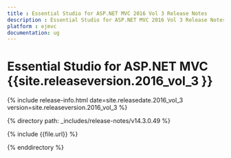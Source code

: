 ```yaml
---
title : Essential Studio for ASP.NET MVC 2016 Vol 3 Release Notes
description : Essential Studio for ASP.NET MVC 2016 Vol 3 Release Notes
platform : ejmvc
documentation: ug
---
```


# Essential Studio for ASP.NET MVC {{site.releaseversion.2016_vol_3 }}

{% include release-info.html date=site.releasedate.2016_vol_3 version=site.releaseversion.2016_vol_3 %} 

{% directory path: _includes/release-notes/v14.3.0.49 %}

{% include {{file.url}} %}

{% enddirectory %}